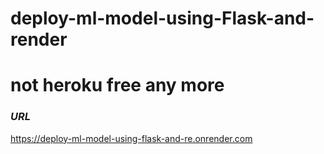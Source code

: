 # deploy-ml-model-using-Flask-and-render 
# not heroku free any more 
### _URL_
https://deploy-ml-model-using-flask-and-re.onrender.com
